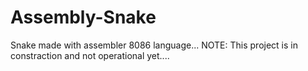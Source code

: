 # Assembly-Snake
Snake made with assembler 8086 language...
NOTE: This project is in constraction and not operational yet....
